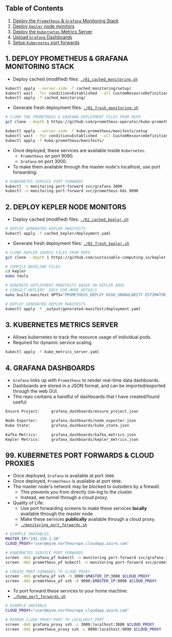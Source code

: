 ## Table of Contents

1. [Deploy the `Prometheus` & `Grafana` Monitoring Stack](#)
2. [Deploy `Kepler` node monitors](#)
3. [Deploy the `Kubernetes` Metrics Server](#)
4. [Upload `Grafana` Dashboards](#)
5. [Setup `Kubernetes` port forwards](#)

<!-- ########################################################################################################## -->
## 1. DEPLOY PROMETHEUS & GRAFANA MONITORING STACK

- Deploy cached (modified) files: [`./01_cached_monitoring.sh`](01_cached_monitoring.sh)

```bash
kubectl apply --server-side -f cached_monitoring/setup/
kubectl wait --for condition=Established --all CustomResourceDefinition --namespace=monitoring
kubectl apply -f cached_monitoring/
```

- Generate fresh deployment files: [`./01_fresh_monitoring.sh`](01_fresh_monitoring.sh)

```bash
# CLONE THE PROMETHEUS & GRAFANA DEPLOYMENT FILES FROM REPO
git clone --depth 1 https://github.com/prometheus-operator/kube-prometheus
```

```bash
kubectl apply --server-side -f kube-prometheus/manifests/setup
kubectl wait --for condition=Established --all CustomResourceDefinition --namespace=monitoring
kubectl apply -f kube-prometheus/manifests/
```

- Once deployed, these services are available inside `Kubernetes`.
    - `Prometheus` on port 9090.
    - `Grafana` on port 3000.
- To make them available through the master node's localhost, use port forwarding:

```bash
# KUBERNETES SERVICE PORT FORWARDS
kubectl -n monitoring port-forward svc/grafana 3000
kubectl -n monitoring port-forward svc/prometheus-k8s 9090
```

<!-- ########################################################################################################## -->
## 2. DEPLOY KEPLER NODE MONITORS

- Deploy cached (modified) files: [`./02_cached_kepler.sh`](02_cached_kepler.sh)

```bash
# DEPLOY GENERATED KEPLER MANIFESTS
kubectl apply -f cached_kepler/deployment.yaml
```

- Generate fresh deployment files: [`./02_fresh_kepler.sh`](02_fresh_kepler.sh)

```bash
# CLONE KEPLER SOURCE FILES FROM REPO
git clone --depth 1 https://github.com/sustainable-computing-io/kepler
```

```bash
# COMPILE BASELINE FILES
cd kepler
make tools

# GENERATE DEPLOYMENT MANIFESTS BASED ON KEPLER ARGS
# CONSULT KEPLERS' DOCS FOR MORE DETAILS
make build-manifest OPTS="PROMETHEUS_DEPLOY HIGH_GRANULARITY ESTIMATOR_SIDECAR_DEPLOY"
```

```bash
# DEPLOY GENERATED KEPLER MANIFESTS
kubectl apply -f _output/generated-manifest/deployment.yaml
```

<!-- ########################################################################################################## -->
## 3. KUBERNETES METRICS SERVER

- Allows kubernetes to track the resource usage of individual pods.
- Required for dynamic service scaling.

```bash
kubectl apply -f kube_metrics_server.yaml
```

<!-- ########################################################################################################## -->
## 4. GRAFANA DASHBOARDS

- `Grafana` links up with `Prometheus` to render real-time data dashboards.
- Dashboards are stored in a JSON format, and can be imported/exported through the web GUI.
- This repo contains a handful of dashboards that I have created/found useful:

```bash
Ensure Project:     grafana_dashboards/ensure_project.json

Node Exporter:      grafana_dashboards/node_exporter.json
Kube State:         grafana_dashboards/kube_state.json

Kafka Metrics:      grafana_dashboards/kafka_metrics.json
Kepler Metrics:     grafana_dashboards/kepler_metrics.json
```

<!-- ########################################################################################################## -->
## 99. KUBERNETES PORT FORWARDS & CLOUD PROXIES

- Once deployed, `Grafana` is available at port `3000`.
- Once deployed, `Prometheus` is available at port `9090`.
- The master node's network may be blocked to outsiders by a firewall.
    - This prevents you from directly `SSH`-ing to the cluster.
    - Instead, we tunnel through a cloud proxy.
- Quality of Life:
    - Use port forwarding screens to make these services **locally** available through the master node.
    - Make these services **publically** available through a cloud proxy.
    - [`./monitoring_port_forwards.sh`](monitoring_port_forwards.sh)

```bash
# EXAMPLE VARIABLES
MASTER_IP="192.158.1.38"
CLOUD_PROXY="user@myvm.northeurope.cloudapp.azure.com"

# KUBERNETES SERVICE PORT FORWARDS
screen -dmS grafana_pf kubectl -n monitoring port-forward svc/grafana 3000 --address=$MASTER_IP
screen -dmS prometheus_pf kubectl -n monitoring port-forward svc/prometheus-k8s 9090 --address=$MASTER_IP

# CREATE PORT FORWARDS TO CLOUD PROXY
screen -dmS grafana_pf ssh -R 3000:$MASTER_IP:3000 $CLOUD_PROXY
screen -dmS prometheus_pf ssh -R 9090:$MASTER_IP:9090 $CLOUD_PROXY
```

- To port forward these services to your home machine:
- [`./home_port_forwards.sh`](home_port_forwards.sh)

```bash
# EXAMPLE VARIABLE
CLOUD_PROXY="user@myvm.northeurope.cloudapp.azure.com"

# MIRROR CLOUD_PROXY:PORT TO LOCALHOST:PORT
screen -dmS grafana_proxy ssh -L 3000:localhost:3000 $CLOUD_PROXY
screen -dmS prometheus_proxy ssh -L 9090:localhost:9090 $CLOUD_PROXY
```